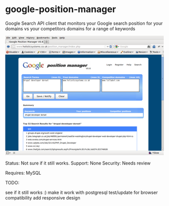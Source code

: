 # google-position-manager
Google Search API client that monitors your Google search position for your domains vs your competitors domains for a range of keywords

![Google Position Manager Screenshot](/screenshot.png?raw=true "Google Position Manager Screenshot")

Status: Not sure if it still works.
Support: None
Security: Needs review

Requires: MySQL

TODO:

see if it still works :)
make it work with postgresql
test/update for browser compatibility
add responsive design
